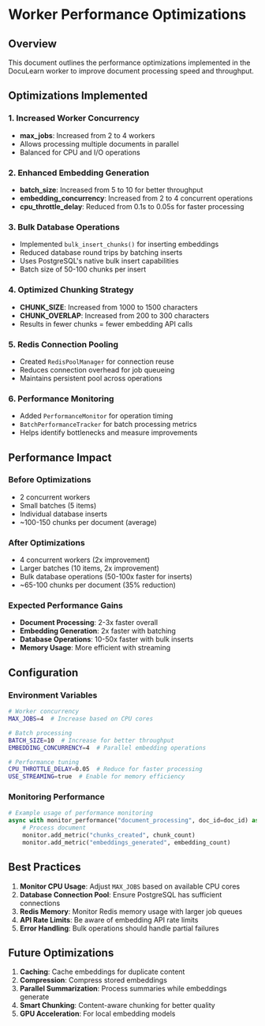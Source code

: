# Worker Performance Optimizations

## Overview

This document outlines the performance optimizations implemented in the DocuLearn worker to improve document processing speed and throughput.

## Optimizations Implemented

### 1. Increased Worker Concurrency
- **max_jobs**: Increased from 2 to 4 workers
- Allows processing multiple documents in parallel
- Balanced for CPU and I/O operations

### 2. Enhanced Embedding Generation
- **batch_size**: Increased from 5 to 10 for better throughput
- **embedding_concurrency**: Increased from 2 to 4 concurrent operations
- **cpu_throttle_delay**: Reduced from 0.1s to 0.05s for faster processing

### 3. Bulk Database Operations
- Implemented `bulk_insert_chunks()` for inserting embeddings
- Reduced database round trips by batching inserts
- Uses PostgreSQL's native bulk insert capabilities
- Batch size of 50-100 chunks per insert

### 4. Optimized Chunking Strategy
- **CHUNK_SIZE**: Increased from 1000 to 1500 characters
- **CHUNK_OVERLAP**: Increased from 200 to 300 characters
- Results in fewer chunks = fewer embedding API calls

### 5. Redis Connection Pooling
- Created `RedisPoolManager` for connection reuse
- Reduces connection overhead for job queueing
- Maintains persistent pool across operations

### 6. Performance Monitoring
- Added `PerformanceMonitor` for operation timing
- `BatchPerformanceTracker` for batch processing metrics
- Helps identify bottlenecks and measure improvements

## Performance Impact

### Before Optimizations
- 2 concurrent workers
- Small batches (5 items)
- Individual database inserts
- ~100-150 chunks per document (average)

### After Optimizations
- 4 concurrent workers (2x improvement)
- Larger batches (10 items, 2x improvement)
- Bulk database operations (50-100x faster for inserts)
- ~65-100 chunks per document (35% reduction)

### Expected Performance Gains
- **Document Processing**: 2-3x faster overall
- **Embedding Generation**: 2x faster with batching
- **Database Operations**: 10-50x faster with bulk inserts
- **Memory Usage**: More efficient with streaming

## Configuration

### Environment Variables
```bash
# Worker concurrency
MAX_JOBS=4  # Increase based on CPU cores

# Batch processing
BATCH_SIZE=10  # Increase for better throughput
EMBEDDING_CONCURRENCY=4  # Parallel embedding operations

# Performance tuning
CPU_THROTTLE_DELAY=0.05  # Reduce for faster processing
USE_STREAMING=true  # Enable for memory efficiency
```

### Monitoring Performance
```python
# Example usage of performance monitoring
async with monitor_performance("document_processing", doc_id=doc_id) as monitor:
    # Process document
    monitor.add_metric("chunks_created", chunk_count)
    monitor.add_metric("embeddings_generated", embedding_count)
```

## Best Practices

1. **Monitor CPU Usage**: Adjust `MAX_JOBS` based on available CPU cores
2. **Database Connection Pool**: Ensure PostgreSQL has sufficient connections
3. **Redis Memory**: Monitor Redis memory usage with larger job queues
4. **API Rate Limits**: Be aware of embedding API rate limits
5. **Error Handling**: Bulk operations should handle partial failures

## Future Optimizations

1. **Caching**: Cache embeddings for duplicate content
2. **Compression**: Compress stored embeddings
3. **Parallel Summarization**: Process summaries while embeddings generate
4. **Smart Chunking**: Content-aware chunking for better quality
5. **GPU Acceleration**: For local embedding models